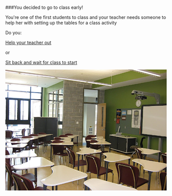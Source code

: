 ###You decided to go to class early!


You're one of the first students to class and your teacher needs someone to help her with setting up the tables for a class activity


Do you:


[Help your teacher out](extra-credit.md)

or 

[Sit back and wait for class to start](../bad-day/forget-hw.md)

![class](../images/class.jpg)